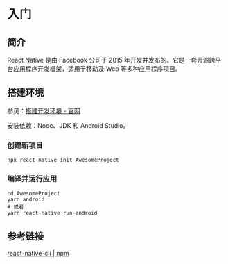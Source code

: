 # 入门

## 简介

React Native 是由 Facebook 公司于 2015 年开发并发布的。它是一套开源跨平台应用程序开发框架，适用于移动及 Web 等多种应用程序项目。



## 搭建环境

参见：[搭建开发环境 - 官网](https://reactnative.cn/docs/environment-setup)

安装依赖：Node、JDK 和 Android Studio。

### 创建新项目

```shell
npx react-native init AwesomeProject
```

### 编译并运行应用

```shell
cd AwesomeProject
yarn android
# 或者
yarn react-native run-android
```







## 参考链接

[react-native-cli | npm](https://www.npmjs.com/package/react-native-cli)

